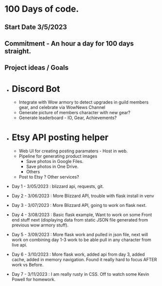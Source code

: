 # 100 Days of code.

## Start Date 3/5/2023
## Commitment - An hour a day for 100 days straight.


## Project ideas / Goals

- # Discord Bot 
  - Integrate with Wow armory to detect upgrades in guild members gear, and celebrate via WowNews Channel
  - Generate picture of members character with new gear?
  - Generate leaderboard - IO, Gear, Achievements?

- # Etsy API posting helper
  - Web UI for creating posting paramaters - Host in web. 
  - Pipeline for generating product images
    - Save photos in Google Files.
    - Save photos in One Drive.
    - Others
  - Post to Etsy ? Other services?


- Day 1 - 3/05/2023 : blizzard api, requests, git. 
- Day 2 - 3/06/2023 : More Blizzard API, trouble with flask install in venv
- Day 3 - 3/07/2023 : More Blizzard API, going to work on flask next. 
- Day 4 - 3/08/2023 : Basic flask example, Want to work on some Front end stuff next (displaying data from static JSON file generated from previous wow armory stuff).
- Day 5 - 3/09/2023 : More flask work and pulled in json file, next will work on combining day 1-3 work to be able pull in any character from live api.
- Day 6 - 3/10/2023 : More flask work, added api from day 3, added cache, added in memory navigation. Found it really hard to focus AFTER work vs Before. 
- Day 7 - 3/11/2023 : I am really rusty in CSS. Off to watch some Kevin Powell for homework.